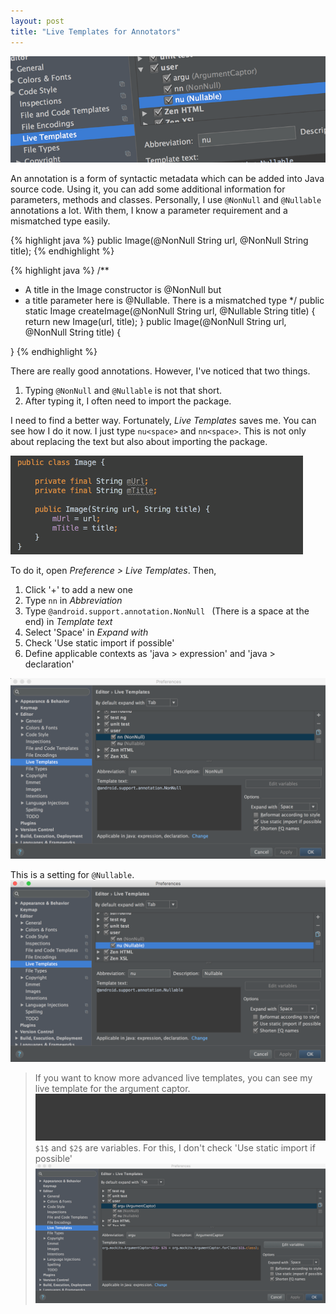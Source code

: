 ```yaml
---
layout: post
title: "Live Templates for Annotators"
---
```


![Live Templates](/images/2016/02-12/live-templates.png)

An annotation is a form of syntactic metadata which can be added into Java source code. Using it, you can add some additional information for parameters, methods and classes. Personally, I use `@NonNull` and `@Nullable` annotations a lot. With them, I know a parameter requirement and a mismatched type easily.

{% highlight java %}
public Image(@NonNull String url, @NonNull String title);
{% endhighlight %}

{% highlight java %}
/**
 * A title in the Image constructor is @NonNull but
 * a title parameter here is @Nullable. There is a mismatched type
 */
public static Image createImage(@NonNull String url, @Nullable String title) {
  return new Image(url, title);
}
public Image(@NonNull String url, @NonNull String title) {

}
{% endhighlight %}

There are really good annotations. However, I've noticed that two things.

1. Typing `@NonNull` and `@Nullable` is not that short.
2. After typing it, I often need to import the package.

I need to find a better way. Fortunately, _Live Templates_ saves me. You can see how I do it now. I just type `nu<space>` and `nn<space>`. This is not only about replacing the text but also about importing the package.

![NonNull and Nullable](/images/2016/02-12/nonnull_and_nullable.gif)

To do it, open _Preference >  Live Templates_. Then,

1. Click '+' to add a new one
2. Type `nn` in _Abbreviation_
3. Type `@android.support.annotation.NonNull ` (There is a space at the end) in _Template text_
4. Select 'Space' in _Expand with_
5. Check 'Use static import if possible'
6. Define applicable contexts as 'java > expression' and 'java > declaration'

![NonNull Setting](/images/2016/02-12/nonnull_setting.png)

This is a setting for `@Nullable`.
![Nullable Setting](/images/2016/02-12/nullable_setting.png)

> If you want to know more advanced live templates, you can see my live template for the argument captor.
> ![Argument Captor](/images/2016/02-12/argument_captor.gif)
> `$1$` and `$2$` are variables. For this, I don't check 'Use static import if possible'
> ![Argument Captor Setting](/images/2016/02-12/argument_captor_setting.png)
